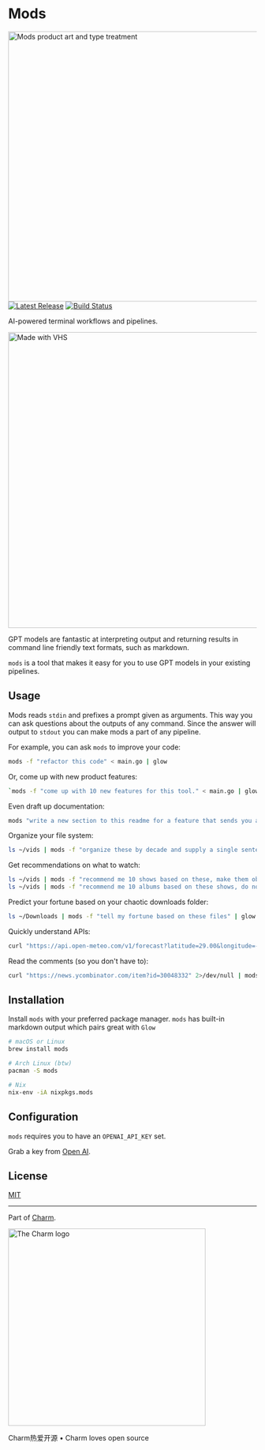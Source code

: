 # Mods

<p>
    <img src="https://stuff.charm.sh/mods/mods-header.webp" width="548" alt="Mods product art and type treatment"/>
    <br>
    <a href="https://github.com/charmbracelet/mods/releases"><img src="https://img.shields.io/github/release/charmbracelet/mods.svg" alt="Latest Release"></a>
    <a href="https://github.com/charmbracelet/mods/actions"><img src="https://github.com/charmbracelet/mods/workflows/build/badge.svg" alt="Build Status"></a>
</p>

AI-powered terminal workflows and pipelines.

<img width="600px" src="https://vhs.charm.sh/vhs-2IIUgygv7SwdadyjxKDK86.gif" alt="Made with VHS">

GPT models are fantastic at interpreting output and returning results in command line friendly text formats, such as markdown.

`mods` is a tool that makes it easy for you to use GPT models in your existing pipelines.

## Usage

Mods reads `stdin` and prefixes a prompt given as arguments.
This way you can ask questions about the outputs of any command.
Since the answer will output to `stdout` you can make mods a part of any pipeline.

For example, you can ask `mods` to improve your code:

```bash
mods -f "refactor this code" < main.go | glow
```

Or, come up with new product features:

```bash
`mods -f "come up with 10 new features for this tool." < main.go | glow`
```

Even draft up documentation:

```bash
mods "write a new section to this readme for a feature that sends you a free rabbit if you hit 'r'" | glow
```

Organize your file system:

```bash
ls ~/vids | mods -f "organize these by decade and supply a single sentence summary of each" | glow
```

Get recommendations on what to watch:

```bash
ls ~/vids | mods -f "recommend me 10 shows based on these, make them obscure" | glow
ls ~/vids | mods -f "recommend me 10 albums based on these shows, do not include any soundtrack music or music from the show" | glow
```

Predict your fortune based on your chaotic downloads folder:

```bash
ls ~/Downloads | mods -f "tell my fortune based on these files" | glow
```

Quickly understand APIs:

```bash
curl "https://api.open-meteo.com/v1/forecast?latitude=29.00&longitude=-90.00&current_weather=true&hourly=temperature_2m,relativehumidity_2m,windspeed_10m" 2>/dev/null | mods -f "summarize this weather data for a human." | glow
```

Read the comments (so you don't have to):

```bash
curl "https://news.ycombinator.com/item?id=30048332" 2>/dev/null | mods -f "what are the authors of these comments saying?" | glow
```

## Installation

Install `mods` with your preferred package manager.
`mods` has built-in markdown output which pairs great with `Glow`

```bash
# macOS or Linux
brew install mods

# Arch Linux (btw)
pacman -S mods

# Nix
nix-env -iA nixpkgs.mods
```

## Configuration

`mods` requires you to have an `OPENAI_API_KEY` set.

Grab a key from [Open AI](https://platform.openai.com/account/api-keys).


## License

[MIT](https://github.com/charmbracelet/mods/raw/main/LICENSE)

***

Part of [Charm](https://charm.sh).

<a href="https://charm.sh/"><img alt="The Charm logo" width="400" src="https://stuff.charm.sh/charm-badge.jpg" /></a>

Charm热爱开源 • Charm loves open source
